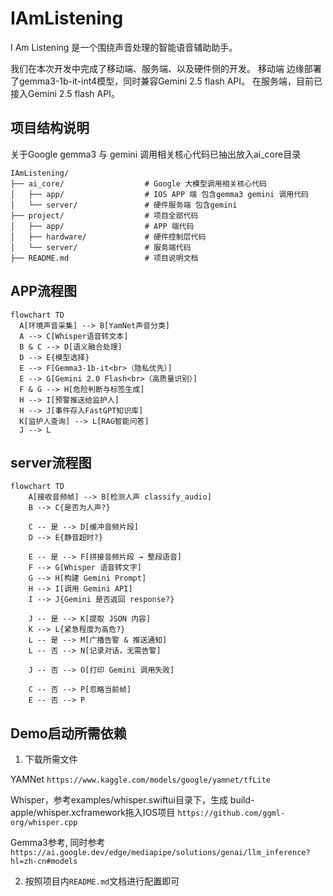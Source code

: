# IAmListening
I Am Listening 是一个围绕声音处理的智能语音辅助助手。

我们在本次开发中完成了移动端、服务端、以及硬件侧的开发。
移动端 边缘部署了gemma3-1b-it-int4模型，同时兼容Gemini 2.5 flash API。
在服务端，目前已接入Gemini 2.5 flash API。

## 项目结构说明
关于Google gemma3 与 gemini 调用相关核心代码已抽出放入ai_core目录
``` shell
IAmListening/
├── ai_core/                  # Google 大模型调用相关核心代码
│   ├── app/                  # IOS APP 端 包含gemma3 gemini 调用代码
│   └── server/               # 硬件服务端 包含gemini 
├── project/                  # 项目全部代码
│   ├── app/                  # APP 端代码
│   ├── hardware/             # 硬件控制层代码
│   └── server/               # 服务端代码
├── README.md                 # 项目说明文档
```

## APP流程图
```mermaid
flowchart TD
  A[环境声音采集] --> B[YamNet声音分类]
  A --> C[Whisper语音转文本]
  B & C --> D[语义融合处理]
  D --> E{模型选择}
  E --> F[Gemma3-1b-it<br>（隐私优先）]
  E --> G[Gemini 2.0 Flash<br>（高质量识别）]
  F & G --> H[危险判断与标签生成]
  H --> I[预警推送给监护人]
  H --> J[事件存入FastGPT知识库]
  K[监护人查询] --> L[RAG智能问答]
  J --> L
```
## server流程图
```mermaid
flowchart TD
    A[接收音频帧] --> B[检测人声 classify_audio]
    B --> C{是否为人声?}

    C -- 是 --> D[缓冲音频片段]
    D --> E{静音超时?}

    E -- 是 --> F[拼接音频片段 → 整段语音]
    F --> G[Whisper 语音转文字]
    G --> H[构建 Gemini Prompt]
    H --> I[调用 Gemini API]
    I --> J{Gemini 是否返回 response?}

    J -- 是 --> K[提取 JSON 内容]
    K --> L{紧急程度为高危?}
    L -- 是 --> M[广播告警 & 推送通知]
    L -- 否 --> N[记录对话，无需告警]

    J -- 否 --> O[打印 Gemini 调用失败]

    C -- 否 --> P[忽略当前帧]
    E -- 否 --> P
```
## Demo启动所需依赖

1. 下载所需文件

YAMNet
`https://www.kaggle.com/models/google/yamnet/tfLite`

Whisper，参考examples/whisper.swiftui目录下，生成 build-apple/whisper.xcframework拖入IOS项目
`https://github.com/ggml-org/whisper.cpp`

Gemma3参考, 同时参考
`https://ai.google.dev/edge/mediapipe/solutions/genai/llm_inference?hl=zh-cn#models`

2. 按照项目内`README.md`文档进行配置即可
